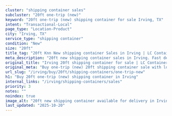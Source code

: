 ```yaml
---
cluster: "shipping container sales"
subcluster: "20ft one-trip (new)"
keyword: "20ft one-trip (new) shipping container for sale Irving, TX"
intent: "Transactional-Local"
page_type: "Location-Product"
city: "Irving, TX"
service_type: "shipping container"
condition: "New"
size: "20ft"
title_tag: "20ft Knn New shipping container Sales in Irving | LC Container"
meta_description: "20ft new shipping container sales in Irving. Fast delivery, competitive pricing. Serving shipping containers area. Quote ID: 3A8. Call (214) 524-4168 for your free quote today."
original_title: "Irving 20ft shipping container for sale | LC Container"
original_meta: "Buy one-trip (new) 20ft shipping container sale with local delivery in Irving, TX. LC Container — local Since 2003. Request a fast quote today."
url_slug: "/irving/buy/20ft/shipping-containers/one-trip-new"
h1: "Buy 20ft one-trip (new) shipping container in Irving"
internal_links: "/irving/shipping-containers/sales"
priority: 3
notes: ""
noindex: true
image_alt: "20ft new shipping container available for delivery in Irving"
last_updated: "2025-10-20"
---
```


<!-- TODO: Add unique city/inventory copy, images, and internal links here. -->
